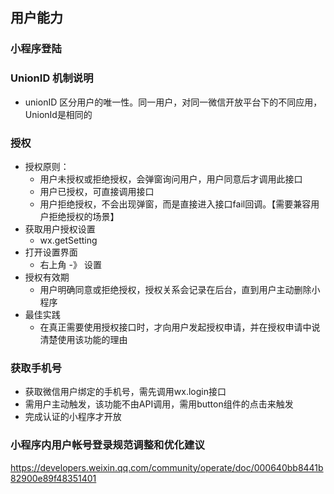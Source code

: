 ## 用户能力

### 小程序登陆

### UnionID 机制说明
- unionID 区分用户的唯一性。同一用户，对同一微信开放平台下的不同应用，UnionId是相同的

### 授权
- 授权原则：
  - 用户未授权或拒绝授权，会弹窗询问用户，用户同意后才调用此接口
  - 用户已授权，可直接调用接口
  - 用户拒绝授权，不会出现弹窗，而是直接进入接口fail回调。【需要兼容用户拒绝授权的场景】
- 获取用户授权设置
  - wx.getSetting
- 打开设置界面
  - 右上角 -》 设置
- 授权有效期
  - 用户明确同意或拒绝授权，授权关系会记录在后台，直到用户主动删除小程序
- 最佳实践
  - 在真正需要使用授权接口时，才向用户发起授权申请，并在授权申请中说清楚使用该功能的理由


### 获取手机号
- 获取微信用户绑定的手机号，需先调用wx.login接口
- 需用户主动触发，该功能不由API调用，需用button组件的点击来触发
- 完成认证的小程序才开放

### 小程序内用户帐号登录规范调整和优化建议
https://developers.weixin.qq.com/community/operate/doc/000640bb8441b82900e89f48351401